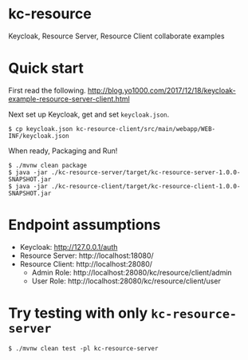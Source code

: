 # kc-resource
Keycloak, Resource Server, Resource Client collaborate examples

# Quick start
First read the following.
http://blog.yo1000.com/2017/12/18/keycloak-example-resource-server-client.html

Next set up Keycloak, get and set `keycloak.json`.

```console
$ cp keycloak.json kc-resource-client/src/main/webapp/WEB-INF/keycloak.json
```

When ready, Packaging and Run!

```console
$ ./mvnw clean package
$ java -jar ./kc-resource-server/target/kc-resource-server-1.0.0-SNAPSHOT.jar
$ java -jar ./kc-resource-client/target/kc-resource-client-1.0.0-SNAPSHOT.jar
```

# Endpoint assumptions

- Keycloak: http://127.0.0.1/auth
- Resource Server: http://localhost:18080/
- Resource Client: http://localhost:28080/
  - Admin Role: http://localhost:28080/kc/resource/client/admin
  - User Role: http://localhost:28080/kc/resource/client/user

# Try testing with only `kc-resource-server`

```console
$ ./mvnw clean test -pl kc-resource-server
```
